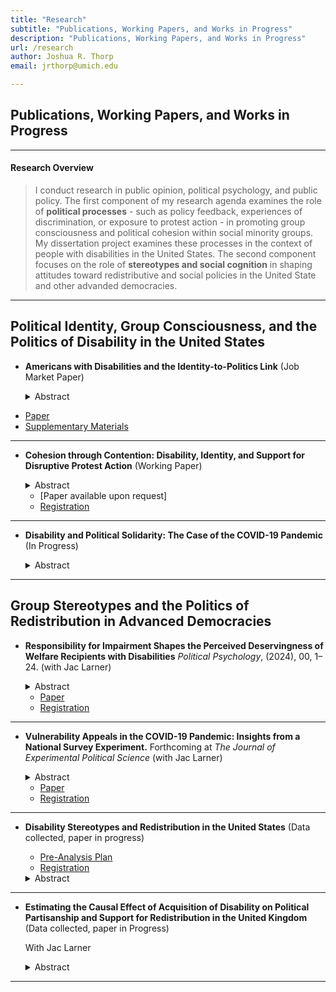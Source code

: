 ```yaml
---
title: "Research"
subtitle: "Publications, Working Papers, and Works in Progress"
description: "Publications, Working Papers, and Works in Progress"
url: /research
author: Joshua R. Thorp
email: jrthorp@umich.edu

--- 
```


## Publications, Working Papers, and Works in Progress

----

#### Research Overview
> I conduct research in public opinion, political psychology, and public policy. The first component of my research agenda examines the role of **political processes** - such as policy feedback,  experiences of discrimination, or exposure to protest action - in promoting group consciousness and political cohesion within social minority groups. My dissertation project examines these processes in the context of people with disabilities in the United States. The second component focuses on the role of **stereotypes and social cognition** in shaping attitudes toward redistributive and social policies in the United State and other advanded democracies.

----

## Political Identity, Group Consciousness, and the Politics of Disability in the United States

- **Americans with Disabilities and the Identity-to-Politics Link** (Job Market Paper)
  <details>
  <summary>Abstract</summary>
  <p style="font-size: 0.9em;"> How do social identities become politically salient? People with disabilities (PWD) are a diverse social minority with clear links to politics. However, little is known about how disability might shape political psychology. Conventional wisdom suggests that political cohesion in diverse social groups is a consequence of (1) elite mobilization, and/or (2) intragroup contact. I argue that this conventional wisdom is largely inapplicable to disabled Americans. However, disability may become politically salient via other social processes, including experiences of stigma and discrimination, and processes of policy feedback that link disability to redistributive benefits. I test this theory using data from two original national surveys and the 2024 ANES Pilot Study. I develop an original survey measure for identification with disability - the Disability ID scale - and examine the implications of this identity for political attitudes. I find that Disability ID is strongest among those with more severe and visible impairments, and among those who receive disability welfare and accommodations. Disability ID has important implications for politics, with those higher in Disability ID reporting more ideological liberalism, Democratic partisanship, and support for a range of redistributive policies. Finally, Disability ID is cross-cutting, with the redistributive preferences of conservatives and Republicans converging with those of liberals and Democrats at high levels of Disability ID. </p> 

  ![](/BPP2_pid_interactionsfs2_minimal.png)

</details>

  + [Paper](https://www.dropbox.com/scl/fi/2prq1resaufzbrl68si0y/BPP2_Sept2024.pdf?rlkey=sjzuw0dctya1tgiwie9vur4fs&e=1&dl=0)
  + [Supplementary Materials](https://osf.io/4qfks/)

----

- **Cohesion through Contention: Disability, Identity, and Support for Disruptive Protest Action** (Working Paper)
  <details>
  <summary>Abstract</summary>
  <p style="font-size: 0.9em;"> What drives support for protest action in diverse social groups, where group members may have different or competing political interests? This paper addresses this question by examining the attitudes of disabled Americans toward disruptive disability rights protests. While such protests are framed as advancing the interests of all disabled people - no matter their specific impairment - they frequently include policy demands that benefit only a subset of disabled people. Disability rights protests thus provide a novel context in which to examine the role of expressive (shared identity) vs. instrumental (personal benefit from policy change) motivations in shaping attitudes toward protest action. In a survey experiment (N=1016) of American adults with disabilities, I find that identification and a sense of linked fate with disabled people predict support for protest action and a willingness to participate, even when such protests are highly disruptive. By contrast, sharing the specific impairment of the protesters (mobility impairment) does not predict elevated support. More broadly, these findings provide novel empirical evidence of group consciousness among large shares of disabled Americans, and show that disabled people are mobilized by exposure to disability rights protests.</p>
  
  </details>
  
  + [Paper available upon request]
  + [Registration](https://osf.io/d96jb)


----

- **Disability and Political Solidarity: The Case of the COVID-19 Pandemic** (In Progress)

  <details>
  <summary>Abstract</summary>
  <p style="font-size: 0.9em;"> To what extent do public health threats promote political solidarity among members of vulnerable minority groups? People with disabilities (PWD) were at substantially elevated risk of severe illness and death throughout the COVID-19 pandemic. Yet, existing research has not considered how disability status shaped attitudes toward policy interventions designed to curb the spread of the virus (e.g. vaccines, social distancing, masking). Using data from two nationally representative YouGov surveys (N=2000) in the United States, I find that respondents with functional disabilities are not more likely to be vaccinated or support virus-curbing measures than their non-disabled peers. By contrast, among respondents with disabilities, those who consider disability to be an important part of their social identity, and who report a sense of linked fate with PWD are more likely to be vaccinated and more likely to support preventative measures. </p>

  </details>

----

## Group Stereotypes and the Politics of Redistribution in Advanced Democracies

- **Responsibility for Impairment Shapes the Perceived Deservingness of Welfare Recipients with Disabilities** 
*Political Psychology*, (2024), 00, 1–24. (with Jac Larner)
  <details>
  <summary>Abstract</summary>
  <p style="font-size: 0.9em;"> When do people support government assistance for people with disabilities? Disability welfare programs account for large shares of national welfare budgets, but little is known about public attitudes toward disabled welfare claimants. Drawing on psychological research in stereotype content, we argue that attitudes toward welfare for people with dis- abilities are likely to be more conditional than     previously acknowledged. In two nationally representative, preregistered survey experiments in Wales (N = 3393) and Scotland (N = 1707), we ask respondents to evaluate the deservingness of a fictitious disabled claimant to government assistance. We manipulate the claimant's outgroup status and the manner in which they acquired their impairment. We find that disabled claimants perceived as even somewhat responsible for their impairments are considered substantially less deserving of government assistance than those perceived not responsible, even when their needs for assistance are identical. Contrary to expectations, we find relatively modest and inconsistent outgroup penalties in perceived deservingness. Finally, we find large heterogeneous treatment effects among respondents holding to more authoritarian social values. These results challenge conventional wisdom regarding the universality of support for disability welfare and help explain why voters may not be inclined to punish politicians who propose cuts to programs for even stereotypically high-deserving groups. </p>

  ##### Figure 1: Main Effects by Treatment Condition

  ![](/JLJT_PolPsych2024_Figure1.png)

  </details>
  
  + [Paper](/ThorpLarner2024_PoliticalPsych_ResponsibilityforImpairment.pdf)
  + [Registration](/ResponsibilityforImpairment_Registration.pdf)

----

- **Vulnerability Appeals in the COVID-19 Pandemic: Insights from a National Survey Experiment.** 
Forthcoming at *The Journal of Experimental Political Science* (with Jac Larner)

  <details>
  <summary>Abstract</summary>
  <p style="font-size: 0.9em;">This study explores the impact of vulnerability appeals during the COVID-19 pandemic using a nationally representative, pre-registered survey experiment (N=4,087) conducted in mid-2021. We explore whether providing citizens with information about the vulnerability of ethnic minority and disabled citizens to COVID-19 fosters empathy and increased support for behavioural restrictions. We observe minimal statistically significant or substantive effects, although the presence of subtle effects cannot be entirely ruled out. We identify some limited indications that individuals with disabilities exhibit increased support for restrictions when exposed to information about the vulnerability of disabled people to COVID-19, but these effects are inconsistent. Therefore, our findings provide limited evidence to confirm or rule out that using vulnerability appeals alone is effective for influencing public attitudes toward behavioural restrictions. The findings point toward avenues for future research, including a closer examination of heterogeneous responses to public health messaging among population subgroups. </p>

  ##### Figure 2: Timing of Experiment in the COVID-19 Pandemic

  ![](/JLJT_JEPS2024_Figure2.png)

  </details>  

  + [Paper](/ACCEPTED_JLJT2024_JEPS_COVID19.pdf)
  + [Registration](/JLJT_GroupVulnerabilityCOVID19_Preregistration.pdf)


----

- **Disability Stereotypes and Redistribution in the United States** (Data collected, paper in progress)

  + [Pre-Analysis Plan](https://www.dropbox.com/scl/fi/pnzgeoehsscme4iegwn4o/Disability_Stereotypes_PAP.pdf?rlkey=d2yo7hef1rkbgcr2tha3ybhto&dl=0)
  + [Registration](https://osf.io/e7r2q)

  <details>
  <summary>Abstract</summary>
  <p style="font-size: 0.9em;"> In multiple studies across time and in differing contexts, opposition to state welfare has been linked to beliefs on the demographic composition of welfare recipients. Particular, and almost exclusive, attention has been paid to the share of groups stereotyped as ’undeserving’, namely people from minority ethnic backgrounds and immigrants. In this paper, we test whether eliciting associations between welfare and disabled people - a group frequently stereotyped as highly deserving - increases support for welfare. Using a nationally representative survey experiment conducted in the United States, we employ random assignment to different treatments aimed at providing distinct signals regarding the proportion of welfare recipients who are disabled. Our analysis encompasses both attitudinal shifts and behavioral responses elicited by these treatments. </p>

  </details>  


----

- **Estimating the Causal Effect of Acquisition of Disability on Political Partisanship and Support for Redistribution in the United Kingdom** (Data collected, paper in Progress)

  With Jac Larner

  <details>
  <summary>Abstract</summary>
  <p style="font-size: 0.9em;"> Ageing populations across the developed world have resulted in larger shares of national populations spending more years of life with disabilities and chronic health conditions (Carpenter 2012). How does the acquisition of such conditions shape political behavior? This project utilizes original panel data collected as part of the British Election Study (BES) to estimate the causal effect of acquiring a disabling impairment on political partisanship and support for redistribution in the United Kingdom. In doing so, we contribute to ongoing debates regarding the role of disability and chronic health conditions in shaping political attitudes, and present novel evidence on the political consequences of ageing populations.
    
  </details>  


----

